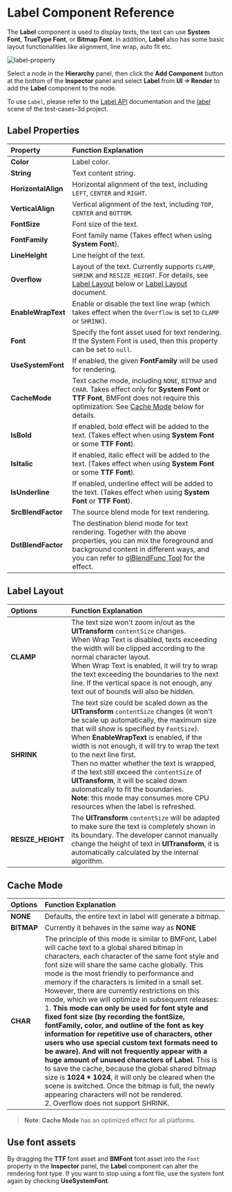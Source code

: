 # Label Component Reference

The __Label__ component is used to display texts, the text can use __System Font__, __TrueType Font__, or __Bitmap Font__. In addition, __Label__ also has some basic layout functionalities like alignment, line wrap, auto fit etc.

![label-property](./label/label-property.png)

Select a node in the __Hierarchy__ panel, then click the __Add Component__ button at the bottom of the __Inspector__ panel and select __Label__ from __UI -> Render__ to add the __Label__ component to the node.

To use `Label`, please refer to the [Label API](__APIDOC__/en/#/docs/3.3/en/ui/Class/Label) documentation and the [label](https://github.com/cocos-creator/test-cases-3d/tree/v3.3/assets/cases/ui/02.label) scene of the test-cases-3d project.

## Label Properties

| Property | Function Explanation |
| :-------------- | :----------- |
| **Color** | Label color. |
| **String** | Text content string. |
| **HorizontalAlign** | Horizontal alignment of the text, including `LEFT`, `CENTER` and `RIGHT`. |
| **VerticalAlign** | Vertical alignment of the text, including `TOP`, `CENTER` and `BOTTOM`. |
| **FontSize** | Font size of the text. |
| **FontFamily** | Font family name (Takes effect when using __System Font__). |
| **LineHeight** | Line height of the text. |
| **Overflow** | Layout of the text. Currently supports `CLAMP`, `SHRINK` and `RESIZE_HEIGHT`. For details, see [Label Layout](#label-layout) below or [Label Layout](../engine/label-layout.md) document. |
| **EnableWrapText** | Enable or disable the text line wrap (which takes effect when the `Overflow` is set to `CLAMP` or `SHRINK`). |
| **Font** | Specify the font asset used for text rendering. If the System Font is used, then this property can be set to `null`. |
| **UseSystemFont** | If enabled, the given __FontFamily__ will be used for rendering. |
| **CacheMode** | Text cache mode, including `NONE`, `BITMAP` and `CHAR`. Takes effect only for __System Font__ or __TTF Font__, BMFont does not require this optimization. See [Cache Mode](#cache-mode) below for details. |
| **IsBold** | If enabled, bold effect will be added to the text. (Takes effect when using __System Font__ or some __TTF Font__). |
| **IsItalic** | If enabled, italic effect will be added to the text. (Takes effect when using __System Font__ or some __TTF Font__). |
| **IsUnderline** | If enabled, underline effect will be added to the text. (Takes effect when using __System Font__ or __TTF Font__). |
| **SrcBlendFactor** | The source blend mode for text rendering. |
| **DstBlendFactor** | The destination blend mode for text rendering. Together with the above properties, you can mix the foreground and background content in different ways, and you can refer to [glBlendFunc Tool](http://www.andersriggelsen.dk/glblendfunc.php) for the effect. |

## Label Layout

| Options | Function Explanation |
| :-------------- | :----------- |
| **CLAMP** | The text size won't zoom in/out as the __UITransform__ `contentSize` changes.<br>When Wrap Text is disabled, texts exceeding the width will be clipped according to the normal character layout.<br>When Wrap Text is enabled, it will try to wrap the text exceeding the boundaries to the next line. If the vertical space is not enough, any text out of bounds will also be hidden. |
| **SHRINK** | The text size could be scaled down as the __UITransform__ `contentSize` changes (it won't be scale up automatically, the maximum size that will show is specified by `FontSize`).<br>When __EnableWrapText__ is enabled, if the width is not enough, it will try to wrap the text to the next line first.<br>Then no matter whether the text is wrapped, if the text still exceed the `contentSize` of __UITransform__, it will be scaled down automatically to fit the boundaries.<br>__Note__: this mode may consumes more CPU resources when the label is refreshed. |
| **RESIZE_HEIGHT** | The __UITransform__ `contentSize` will be adapted to make sure the text is completely shown in its boundary. The developer cannot manually change the height of text in __UITransform__, it is automatically calculated by the internal algorithm. |

## Cache Mode

| Options | Function Explanation |
| :-------------- | :----------- |
| **NONE** | Defaults, the entire text in label will generate a bitmap. |
| **BITMAP** | Currently it behaves in the same way as __NONE__<!--The entire text in the Label will still generate a bitmap. As long as the requirements of Dynamic Atlas are met, the Draw Call will be merged with the other Sprite or Label in the Dynamic Atlas. Because Dynamic Atlas consume more memory, __this mode can only be used for Label with infrequently updated text__. __Note__: Similar to NONE, BITMAP will force a bitmap to be generated for each Label component, regardless of whether the text content is equivalent. If there are a lot of Labels with the same text in the scene, it is recommended to use CHAR to reuse the memory space.--> |
| **CHAR** | The principle of this mode is similar to BMFont, Label will cache text to a global shared bitmap in characters, each character of the same font style and font size will share the same cache globally. This mode is the most friendly to performance and memory if the characters is limited in a small set. However, there are currently restrictions on this mode, which we will optimize in subsequent releases:<br>1. __This mode can only be used for font style and fixed font size (by recording the fontSize, fontFamily, color, and outline of the font as key information for repetitive use of characters, other users who use special custom text formats need to be aware). And will not frequently appear with a huge amount of unused characters of Label.__ This is to save the cache, because the global shared bitmap size is __1024 * 1024__, it will only be cleared when the scene is switched. Once the bitmap is full, the newly appearing characters will not be rendered. <br>2. Overflow does not support SHRINK.<br><!--3. Cannot participate in dynamic atlas (multiple labels with CHAR mode enabled can still merge draw call in the case of without interrupting the rendering sequence).--> |

> __Note__: __Cache Mode__ has an optimized effect for all platforms.

## Use font assets

By dragging the __TTF__ font asset and __BMFont__ font asset into the `Font` property in the __Inspector__ panel, the __Label__ component can alter the rendering font type. If you want to stop using a font file, use the system font again by checking __UseSystemFont__.
